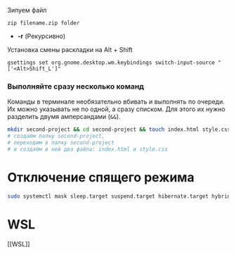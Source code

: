 Зипуем файл
```
zip filename.zip folder
```
 - **-r** (Рекурсивно)

Установка смены раскладки на Alt + Shift
```
gsettings set org.gnome.desktop.wm.keybindings switch-input-source "['<Alt>Shift_L']"
```

### Выполняйте сразу несколько команд

Команды в терминале необязательно вбивать и выполнять по очереди. Их можно указывать не по одной, а сразу списком. Для этого их нужно разделить двумя амперсандами (`&&`).


```bash
mkdir second-project && cd second-project && touch index.html style.css
# создаём папку second-project,
# переходим в папку second-project
# и создаём в ней два файла: index.html и style.css 
```

# Отключение спящего режима
```bash
sudo systemctl mask sleep.target suspend.target hibernate.target hybrid-sleep.target
```

# WSL
[[WSL]]